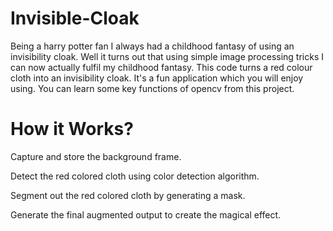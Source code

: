 # Invisible-Cloak
 Being a harry potter fan I always had a childhood fantasy of using an invisibility cloak. Well it turns out that using simple image processing tricks I can now actually fulfil my childhood fantasy. This code turns a red colour cloth into an invisibility cloak.  It's a fun application which you will enjoy using. You can learn some key functions of opencv from this project. 
 
 
 
 
 # How it Works? 
 
 
 Capture and store the background frame.  
 
 Detect the red colored cloth using color detection algorithm. 
 
 Segment out the red colored cloth by generating a mask.
 
 Generate the final augmented output to create the magical effect.
